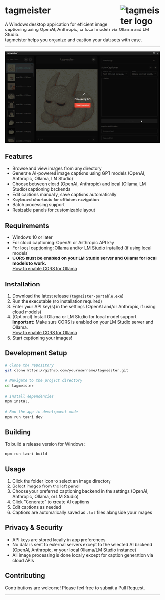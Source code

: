 # tagmeister <img src="https://github.com/oshtz/tagmeister-osx/blob/main/tagmeister/Assets.xcassets/AppIcon.appiconset/AppIcon256%201.png?raw=true" alt="tagmeister logo" width="128" align="right"/>

A Windows desktop application for efficient image captioning using OpenAI, Anthropic, or local models via Ollama and LM Studio.  
tagmeister helps you organize and caption your datasets with ease.

---

![Demo](public/tagmeister-gif.gif)

## Features

- Browse and view images from any directory
- Generate AI-powered image captions using GPT models (OpenAI, Anthropic, Ollama, LM Studio)
- Choose between cloud (OpenAI, Anthropic) and local (Ollama, LM Studio) captioning backends
- Edit captions manually, save captions automatically
- Keyboard shortcuts for efficient navigation
- Batch processing support
- Resizable panels for customizable layout

## Requirements

- Windows 10 or later
- For cloud captioning: OpenAI or Anthropic API key
- For local captioning: [Ollama](https://ollama.com/) and/or [LM Studio](https://lmstudio.ai/) installed (if using local models)
- **CORS must be enabled on your LM Studio server and Ollama for local models to work.**  
  [How to enable CORS for Ollama](https://objectgraph.com/blog/ollama-cors/)

## Installation

1. Download the latest release (`tagmeister-portable.exe`)
2. Run the executable (no installation required)
3. Enter your API key(s) in the settings (OpenAI and/or Anthropic, if using cloud models)
4. (Optional) Install Ollama or LM Studio for local model support  
   **Important:** Make sure CORS is enabled on your LM Studio server and Ollama.  
   [How to enable CORS for Ollama](https://objectgraph.com/blog/ollama-cors/)
5. Start captioning your images!

## Development Setup

```bash
# Clone the repository
git clone https://github.com/yourusername/tagmeister.git

# Navigate to the project directory
cd tagmeister

# Install dependencies
npm install

# Run the app in development mode
npm run tauri dev
```

## Building

To build a release version for Windows:

```bash
npm run tauri build
```

## Usage

1. Click the folder icon to select an image directory
2. Select images from the left panel
3. Choose your preferred captioning backend in the settings (OpenAI, Anthropic, Ollama, or LM Studio)
4. Click "Generate" to create AI captions
5. Edit captions as needed
6. Captions are automatically saved as `.txt` files alongside your images

## Privacy & Security

- API keys are stored locally in app preferences
- No data is sent to external servers except to the selected AI backend (OpenAI, Anthropic, or your local Ollama/LM Studio instance)
- All image processing is done locally except for caption generation via cloud APIs

## Contributing

Contributions are welcome! Please feel free to submit a Pull Request.

---
